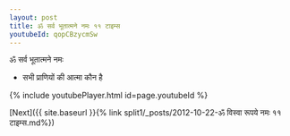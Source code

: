 ```yaml
---
layout: post
title: ॐ सर्व भूतात्मने नमः ११ टाइम्स
youtubeId: qopCBzycmSw
---
```

 
 
 ॐ सर्व भूतात्मने नमः  
 
 -  सभी प्राणियों की आत्मा कौन है 
 
  
 
  
 
 
 
 
 
 


{% include youtubePlayer.html id=page.youtubeId %}
 
[Next]({{ site.baseurl }}{% link  split1/_posts/2012-10-22-ॐ विस्वा रूपये नमः ११ टाइम्स.md%})
 
